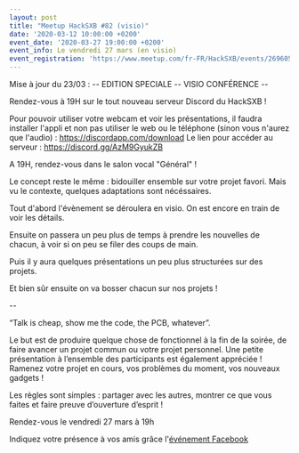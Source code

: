 ```yaml
---
layout: post
title: "Meetup HackSXB #82 (visio)"
date: '2020-03-12 10:00:00 +0200'
event_date: '2020-03-27 19:00:00 +0200'
event_info: Le vendredi 27 mars (en visio)
event_registration: 'https://www.meetup.com/fr-FR/HackSXB/events/269605307/'
---
```


Mise à jour du 23/03 :
-- EDITION SPECIALE -- VISIO CONFÉRENCE --

Rendez-vous à 19H sur le tout nouveau serveur Discord du HackSXB !

Pour pouvoir utiliser votre webcam et voir les présentations, il faudra installer l'appli et non pas utiliser le web ou le téléphone (sinon vous n'aurez que l'audio) : https://discordapp.com/download
Le lien pour accéder au serveur : https://discord.gg/AzM9GyukZB

A 19H, rendez-vous dans le salon vocal "Général" !

Le concept reste le même : bidouiller ensemble sur votre projet favori. Mais vu le contexte, quelques adaptations sont nécéssaires.

Tout d'abord l'évènement se déroulera en visio. On est encore en train de voir les détails.

Ensuite on passera un peu plus de temps à prendre les nouvelles de chacun, à voir si on peu se filer des coups de main.

Puis il y aura quelques présentations un peu plus structurées sur des projets.

Et bien sûr ensuite on va bosser chacun sur nos projets !

--

“Talk is cheap, show me the code, the PCB, whatever”.

Le but est de produire quelque chose de fonctionnel à la fin de la soirée, de faire avancer un projet commun ou votre projet personnel. Une petite présentation à l’ensemble des participants est également appréciée ! Ramenez votre projet en cours, vos problèmes du moment, vos nouveaux gadgets !


Les règles sont simples : partager avec les autres, montrer ce que vous faites et faire preuve d’ouverture d’esprit !

Rendez-vous le vendredi 27 mars à 19h

Indiquez votre présence à vos amis grâce l'[événement Facebook](https://www.facebook.com/events/2520762748239338/)
